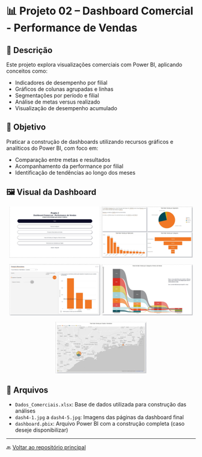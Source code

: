 # 📊 Projeto 02 – Dashboard Comercial - Performance de Vendas

## 🧾 Descrição

Este projeto explora visualizações comerciais com Power BI, aplicando conceitos como:

- Indicadores de desempenho por filial
- Gráficos de colunas agrupadas e linhas
- Segmentações por período e filial
- Análise de metas versus realizado
- Visualização de desempenho acumulado

## 📌 Objetivo

Praticar a construção de dashboards utilizando recursos gráficos e analíticos do Power BI, com foco em:

- Comparação entre metas e resultados
- Acompanhamento da performance por filial
- Identificação de tendências ao longo dos meses

## 🖼️ Visual da Dashboard

<p align="center">
  <img src="./imagens/dash4-1.jpg" alt="Página índice" width="48%"/>
  <img src="./imagens/dash4-2.jpg" alt="Página Narrativa Inteligente" width="48%"/>
</p>
<p align="center">
  <img src="./imagens/dash4-3.jpg" alt="Página Principais Influenciadores de Vendas" width="48%"/>
  <img src="./imagens/dash4-4.jpg" alt="Página Faixas de Vendas por Categoria e Pontos de Venda" width="48%"/>
</p>
<p align="center">
  <img src="./imagens/dash4-5.jpg" alt="Página Performance dos Vendedores por Região" width="48%"/>
</p>

## 📁 Arquivos

- `Dados_Comerciais.xlsx`: Base de dados utilizada para construção das análises
- `dash4-1.jpg` a `dash4-5.jpg`: Imagens das páginas da dashboard final
- `dashboard.pbix`: Arquivo Power BI com a construção completa (caso deseje disponibilizar)

---

🔙 [Voltar ao repositório principal](../README.md)